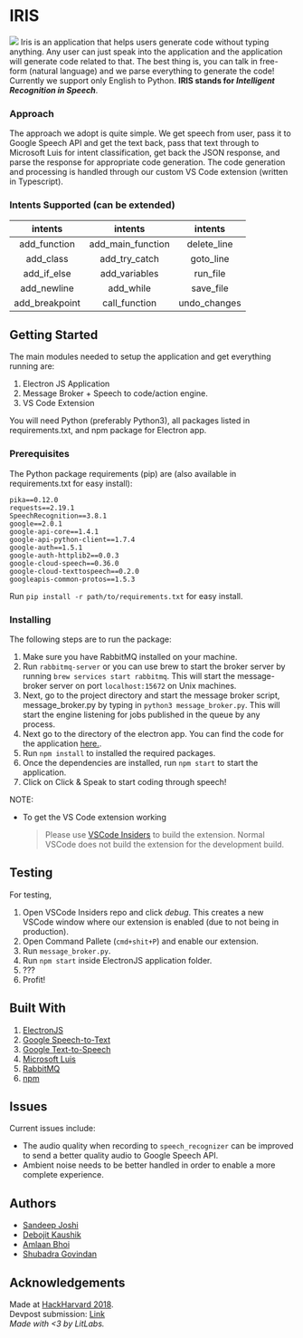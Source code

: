# IRIS 
![](https://dkaushik94.github.io/assets/IRIS.jpeg)
Iris is an application that helps users generate code without typing anything. Any user can just speak into the application and the application will generate code related to that. The best thing is, you can talk in free-form (natural language) and we parse everything to generate the code! Currently we support only English to Python. **IRIS stands for _Intelligent Recognition in Speech_**. 

### Approach

The approach we adopt is quite simple. We get speech from user, pass it to Google Speech API and get the text back, pass that text through to Microsoft Luis for intent classification, get back the JSON response, and parse the response for appropriate code generation. The code generation and processing is handled through our custom VS Code extension (written in Typescript).

### Intents Supported (can be extended)

|     intents    |   intents         | intents      |
|:--------------:|:-----------------:|:------------:|
|  add_function  | add_main_function |  delete_line |
|    add_class   |   add_try_catch   |   goto_line  |
|   add_if_else  |   add_variables   |   run_file   |
|   add_newline  |     add_while     |   save_file  |
| add_breakpoint |   call_function   | undo_changes |

## Getting Started

The main modules needed to setup the application and get everything running are:

1. Electron JS Application
2. Message Broker + Speech to code/action engine.
3. VS Code Extension

You will need Python (preferably Python3), all packages listed in requirements.txt, and npm package for Electron app.

### Prerequisites

The Python package requirements (pip) are (also available in requirements.txt for easy install):
```
pika==0.12.0
requests==2.19.1
SpeechRecognition==3.8.1
google==2.0.1
google-api-core==1.4.1
google-api-python-client==1.7.4
google-auth==1.5.1
google-auth-httplib2==0.0.3
google-cloud-speech==0.36.0
google-cloud-texttospeech==0.2.0
googleapis-common-protos==1.5.3
```

Run ```pip install -r path/to/requirements.txt``` for easy install.

### Installing

The following steps are to run the package:
1. Make sure you have RabbitMQ installed on your machine.
2. Run ```rabbitmq-server``` or you can use brew to start the broker server by running ```brew services start rabbitmq```. This will start the message-broker server on port ```localhost:15672``` on Unix machines.
3. Next, go to the project directory and start the message broker script, message_broker.py by typing in ```python3 message_broker.py```. This will start the engine listening for jobs published in the queue by any process.
4. Next go to the directory of the electron app. You can find the code for the application [here.](https://github.com/sandeepjoshi1910/Speech2Code_JS).
5. Run ```npm install``` to installed the required packages.
6. Once the dependencies are installed, run ```npm start``` to start the application.
7. Click on Click & Speak to start coding through speech!

NOTE:
- To get the VS Code extension working
    > Please use [VSCode Insiders](https://code.visualstudio.com/insiders/) to build the extension. Normal VSCode does not build the extension for the development build.

## Testing

For testing,

1. Open VSCode Insiders repo and click *debug*. This creates a new VSCode window where our extension is enabled (due to not being in production).
2. Open Command Pallete (```cmd+shit+P```) and enable our extension.
3. Run ```message_broker.py```.
4. Run ```npm start``` inside ElectronJS application folder.
5. ???
6. Profit!

## Built With

1. [ElectronJS](https://electronjs.org/)
2. [Google Speech-to-Text](https://cloud.google.com/speech-to-text/)
3. [Google Text-to-Speech](https://cloud.google.com/text-to-speech/)
4. [Microsoft Luis](https://www.luis.ai/)
5. [RabbitMQ](https://www.rabbitmq.com/)
6. [npm](https://www.npmjs.com/)

## Issues

Current issues include:
- The audio quality when recording to ```speech_recognizer``` can be improved to send a better quality audio to Google Speech API.
- Ambient noise needs to be better handled in order to enable a more complete experience.

## Authors
- [Sandeep Joshi](https://sandeepjoshi1910.github.io)
- [Debojit Kaushik](https://dkaushik94.github.io)
- [Amlaan Bhoi](https://abhoi.github.io)
- [Shubadra Govindan](https://www.linkedin.com/in/shubadra-govindan)

## Acknowledgements

Made at [HackHarvard 2018](http://hackharvard2018.devpost.com). \
Devpost submission: [Link](https://devpost.com/software/iris-1f36ns) \
_Made with <3 by LitLabs._

